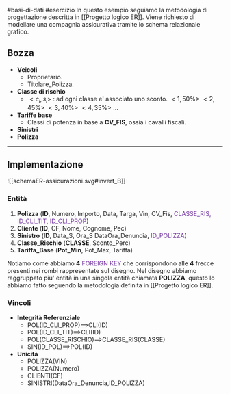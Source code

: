 #basi-di-dati #esercizio
In questo esempio seguiamo la metodologia di progettazione descritta in [[Progetto logico ER]].
Viene richiesto di modellare una compagnia assicurativa tramite lo schema relazionale grafico.
## Bozza
- **Veicoli**
	- Proprietario.
	- Titolare_Polizza.
- **Classe di rischio**
	- $<c_{i},s_{i}>$ : ad ogni classe e' associato uno sconto.
		$<1,50\%>$
		$<2,45\%>$
		$<3,40\%>$
		$<4,35\%>$
		$\dots$
- **Tariffe base**
	- Classi di potenza in base a **CV_FIS**, ossia i cavalli fiscali.
- **Sinistri**
- **Polizza**
---
## Implementazione
![[schemaER-assicurazioni.svg#invert_B]]
### Entità
1. **Polizza** (**ID**, Numero, Importo, Data, Targa, Vin, CV_Fis, <span style="color:rgb(112, 48, 160)">CLASSE_RIS, ID_CLI_TIT, ID_CLI_PROP</span>)
2. **Cliente** (**ID**, CF, Nome, Cognome, Pec)
3. **Sinistro** (**ID**, Data_S, Ora_S DataOra_Denuncia, <span style="color:rgb(112, 48, 160)">ID_POLIZZA</span>)
4. **Classe_Rischio** (**CLASSE**, Sconto_Perc)
5. **Tariffa_Base** (**Pot_Min**, Pot_Max, Tariffa)

Notiamo come abbiamo **4** <span style="color:rgb(112, 48, 160)">FOREIGN KEY</span> che corrispondono alle **4** frecce presenti nei rombi rappresentate sul disegno.
Nel disegno abbiamo raggruppato piu' entità in una singola entità chiamata **POLIZZA**, questo lo abbiamo fatto seguendo la metodologia definita in [[Progetto logico ER]].

### Vincoli
- **Integrità Referenziale**
	- POL(ID_CLI_PROP)$\implies$CLI(ID)
	- POL(ID_CLI_TIT)$\implies$CLI(ID)
	- POL(CLASSE_RISCHIO)$\implies$CLASSE_RIS(CLASSE)
	- SIN(ID_POL)$\implies$POL(ID)
- **Unicità**
	- POLIZZA(VIN)
	- POLIZZA(Numero)
	- CLIENTI(CF)
	- SINISTRI(DataOra_Denuncia,ID_POLIZZA)